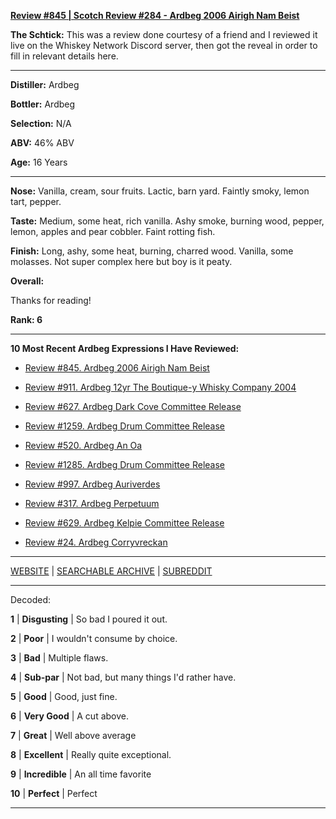 
[**Review #845 | Scotch Review #284 - Ardbeg 2006 Airigh Nam Beist**]( https://t8ke.review/review-845-ardbeg-2006-airigh-nam-beist/)

**The Schtick:** This was a review done courtesy of a friend and I reviewed it live on the Whiskey Network Discord server, then got the reveal in order to fill in relevant details here. 

-----

**Distiller:** Ardbeg

**Bottler:** Ardbeg

**Selection:** N/A

**ABV:**  46% ABV

**Age:** 16 Years 

-----

**Nose:**  Vanilla, cream, sour fruits. Lactic, barn yard. Faintly smoky, lemon tart, pepper.  

**Taste:** Medium, some heat, rich vanilla. Ashy smoke, burning wood, pepper, lemon, apples and pear cobbler. Faint rotting fish. 

**Finish:** Long, ashy, some heat, burning, charred wood. Vanilla, some molasses. Not super complex here but boy is it peaty. 

**Overall:** 

Thanks for reading!

**Rank: 6**

----- 

**10 Most Recent Ardbeg Expressions I Have Reviewed:** 

- [Review #845. Ardbeg 2006 Airigh Nam Beist]( https://t8ke.review/review-845-ardbeg-2006-airigh-nam-beist/) 

- [Review #911. Ardbeg 12yr The Boutique-y Whisky Company 2004]( https://t8ke.review/review-911-ardbeg-12yr-the-boutique-y-whisky-company-2004/) 

- [Review #627. Ardbeg Dark Cove Committee Release]( https://t8ke.review/review-627-ardbeg-dark-cove-cr/) 

- [Review #1259. Ardbeg Drum Committee Release]( https://t8ke.review/review-1259-ardbeg-drum-committee-release) 

- [Review #520. Ardbeg An Oa]( https://t8ke.review/review-520-ardbeg-an-oa/) 

- [Review #1285. Ardbeg Drum Committee Release]( https://t8ke.review/review-1285-ardbeg-drum-committee-release) 

- [Review #997. Ardbeg Auriverdes]( https://t8ke.review/review-997-ardbeg-auriverdes/) 

- [Review #317. Ardbeg Perpetuum]( https://t8ke.review/review-317-ardbeg-perpetuum/) 

- [Review #629. Ardbeg Kelpie Committee Release]( https://t8ke.review/review-629-ardbeg-kelpie-cr/) 

- [Review #24. Ardbeg Corryvreckan]( https://t8ke.review/review-24-ardbeg-corryvreckan/) 

-----

[WEBSITE](https://t8ke.review) | [SEARCHABLE ARCHIVE](https://t8ke.review/review-archive/) | [SUBREDDIT](https://reddit.com/r/t8kereviews)

-----

Decoded:

**1** | **Disgusting** | So bad I poured it out.

**2** | **Poor** | I wouldn't consume by choice.

**3** | **Bad** | Multiple flaws.

**4** | **Sub-par** | Not bad, but many things I'd rather have.

**5** | **Good** | Good, just fine.

**6** | **Very Good** | A cut above.

**7** | **Great** | Well above average

**8** | **Excellent** | Really quite exceptional.

**9** | **Incredible** | An all time favorite

**10** | **Perfect** | Perfect

----

